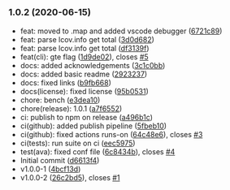 ## <small>1.0.2 (2020-06-15)</small>

* feat: moved to .map and added vscode debugger ([6721c89](https://github.com/Kirkhammetz/lcov-total/commit/6721c89))
* feat: parse lcov.info get total ([3d0d682](https://github.com/Kirkhammetz/lcov-total/commit/3d0d682))
* feat: parse lcov.info get total ([df3139f](https://github.com/Kirkhammetz/lcov-total/commit/df3139f))
* feat(cli): gte flag ([1d9de02](https://github.com/Kirkhammetz/lcov-total/commit/1d9de02)), closes [#5](https://github.com/Kirkhammetz/lcov-total/issues/5)
* docs: added acknowledgements ([3c1c0bb](https://github.com/Kirkhammetz/lcov-total/commit/3c1c0bb))
* docs: added basic readme ([2923237](https://github.com/Kirkhammetz/lcov-total/commit/2923237))
* docs: fixed links ([b9fb668](https://github.com/Kirkhammetz/lcov-total/commit/b9fb668))
* docs(license): fixed license ([95b0531](https://github.com/Kirkhammetz/lcov-total/commit/95b0531))
* chore: bench ([e3dea10](https://github.com/Kirkhammetz/lcov-total/commit/e3dea10))
* chore(release): 1.0.1 ([a7f6552](https://github.com/Kirkhammetz/lcov-total/commit/a7f6552))
* ci: publish to npm on release ([a496b1c](https://github.com/Kirkhammetz/lcov-total/commit/a496b1c))
* ci(github): added publish pipeline ([5fbeb10](https://github.com/Kirkhammetz/lcov-total/commit/5fbeb10))
* ci(github): fixed actions runs-on ([64c48e6](https://github.com/Kirkhammetz/lcov-total/commit/64c48e6)), closes [#3](https://github.com/Kirkhammetz/lcov-total/issues/3)
* ci(tests): run suite on ci ([eec5975](https://github.com/Kirkhammetz/lcov-total/commit/eec5975))
* test(ava): fixed conf file ([6c8434b](https://github.com/Kirkhammetz/lcov-total/commit/6c8434b)), closes [#4](https://github.com/Kirkhammetz/lcov-total/issues/4)
* Initial commit ([d6613f4](https://github.com/Kirkhammetz/lcov-total/commit/d6613f4))
* v1.0.0-1 ([4bcf13d](https://github.com/Kirkhammetz/lcov-total/commit/4bcf13d))
* v1.0.0-2 ([26c2bd5](https://github.com/Kirkhammetz/lcov-total/commit/26c2bd5)), closes [#1](https://github.com/Kirkhammetz/lcov-total/issues/1)



